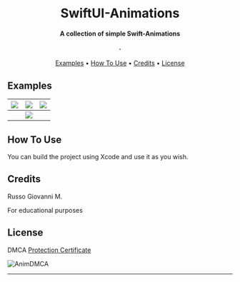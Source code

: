 
<h1 align="center">                 
  <br>
  SwiftUI-Animations
  <br>
</h1>

<h4 align="center">A collection of simple Swift-Animations

.</h4>


<p align="center">
  <a href="#Examples">Examples</a> •
  <a href="#how-to-use">How To Use</a> •
  <a href="#credits">Credits</a> •
  <a href="#license">License</a>
</p>



## Examples


| ![](https://user-images.githubusercontent.com/113531412/221179563-3ff3b187-0ce5-40c3-8f8a-ac324b04bc77.gif)  | ![](https://user-images.githubusercontent.com/113531412/221185614-3b9b87d1-5c0d-47b7-89c7-654859fdd76e.gif) | ![](https://user-images.githubusercontent.com/113531412/221186141-8a6e4195-9c00-4746-8e1b-c9c00d9fff44.gif) 
| :----------------------------------------------------------: | :----------------------------------------------------------: | ------------------------------------------------------------ |
| |             ![](https://user-images.githubusercontent.com/113531412/221186892-a903fe58-e99e-4d86-83e8-dab8d8e49f75.gif)                                                 |                                                              |

## How To Use

You can build the project using Xcode and use it as you wish.


## Credits

Russo Giovanni M.

For educational purposes

## License

DMCA [Protection Certificate](https://www.dmca.com/r/r2jxz48)

![AnimDMCA](https://github.com/turangarusso/SwiftUI-Animations/assets/113531412/175a2640-7d4f-4ded-b18f-d98a0c233237)


---


